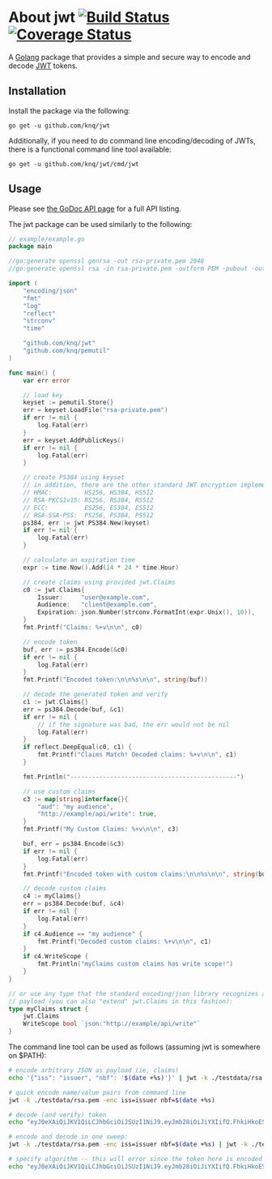 # About jwt [![Build Status](https://travis-ci.org/knq/jwt.svg)](https://travis-ci.org/knq/jwt) [![Coverage Status](https://coveralls.io/repos/knq/jwt/badge.svg?branch=master&service=github)](https://coveralls.io/github/knq/jwt?branch=master) #

A [Golang](https://golang.org/project) package that provides a simple and
secure way to encode and decode [JWT](https://jwt.io/) tokens.

## Installation ##

Install the package via the following:

    go get -u github.com/knq/jwt

Additionally, if you need to do command line encoding/decoding of JWTs, there
is a functional command line tool available:

    go get -u github.com/knq/jwt/cmd/jwt

## Usage ##

Please see [the GoDoc API page](http://godoc.org/github.com/knq/jwt) for a
full API listing.

The jwt package can be used similarly to the following:

```go
// example/example.go
package main

//go:generate openssl genrsa -out rsa-private.pem 2048
//go:generate openssl rsa -in rsa-private.pem -outform PEM -pubout -out rsa-public.pem

import (
	"encoding/json"
	"fmt"
	"log"
	"reflect"
	"strconv"
	"time"

	"github.com/knq/jwt"
	"github.com/knq/pemutil"
)

func main() {
	var err error

	// load key
	keyset := pemutil.Store{}
	err = keyset.LoadFile("rsa-private.pem")
	if err != nil {
		log.Fatal(err)
	}
	err = keyset.AddPublicKeys()
	if err != nil {
		log.Fatal(err)
	}

	// create PS384 using keyset
	// in addition, there are the other standard JWT encryption implementations:
	// HMAC:         HS256, HS384, HS512
	// RSA-PKCS1v15: RS256, RS384, RS512
	// ECC:          ES256, ES384, ES512
	// RSA-SSA-PSS:  PS256, PS384, PS512
	ps384, err := jwt.PS384.New(keyset)
	if err != nil {
		log.Fatal(err)
	}

	// calculate an expiration time
	expr := time.Now().Add(14 * 24 * time.Hour)

	// create claims using provided jwt.Claims
	c0 := jwt.Claims{
		Issuer:     "user@example.com",
		Audience:   "client@example.com",
		Expiration: json.Number(strconv.FormatInt(expr.Unix(), 10)),
	}
	fmt.Printf("Claims: %+v\n\n", c0)

	// encode token
	buf, err := ps384.Encode(&c0)
	if err != nil {
		log.Fatal(err)
	}
	fmt.Printf("Encoded token:\n\n%s\n\n", string(buf))

	// decode the generated token and verify
	c1 := jwt.Claims{}
	err = ps384.Decode(buf, &c1)
	if err != nil {
		// if the signature was bad, the err would not be nil
		log.Fatal(err)
	}
	if reflect.DeepEqual(c0, c1) {
		fmt.Printf("Claims Match! Decoded claims: %+v\n\n", c1)
	}

	fmt.Println("----------------------------------------------")

	// use custom claims
	c3 := map[string]interface{}{
		"aud": "my audience",
		"http://example/api/write": true,
	}
	fmt.Printf("My Custom Claims: %+v\n\n", c3)

	buf, err = ps384.Encode(&c3)
	if err != nil {
		log.Fatal(err)
	}
	fmt.Printf("Encoded token with custom claims:\n\n%s\n\n", string(buf))

	// decode custom claims
	c4 := myClaims{}
	err = ps384.Decode(buf, &c4)
	if err != nil {
		log.Fatal(err)
	}
	if c4.Audience == "my audience" {
		fmt.Printf("Decoded custom claims: %+v\n\n", c1)
	}
	if c4.WriteScope {
		fmt.Println("myClaims custom claims has write scope!")
	}
}

// or use any type that the standard encoding/json library recognizes as a
// payload (you can also "extend" jwt.Claims in this fashion):
type myClaims struct {
	jwt.Claims
	WriteScope bool `json:"http://example/api/write"`
}
```

The command line tool can be used as follows (assuming jwt is somewhere on $PATH):

```sh
# encode arbitrary JSON as payload (ie, claims)
echo '{"iss": "issuer", "nbf": '$(date +%s)'}' | jwt -k ./testdata/rsa.pem -enc

# quick encode name/value pairs from command line
jwt -k ./testdata/rsa.pem -enc iss=issuer nbf=$(date +%s)

# decode (and verify) token
echo "eyJ0eXAiOiJKV1QiLCJhbGciOiJSUzI1NiJ9.eyJmb28iOiJiYXIifQ.FhkiHkoESI_cG3NPigFrxEk9Z60_oXrOT2vGm9Pn6RDgYNovYORQmmA0zs1AoAOf09ly2Nx2YAg6ABqAYga1AcMFkJljwxTT5fYphTuqpWdy4BELeSYJx5Ty2gmr8e7RonuUztrdD5WfPqLKMm1Ozp_T6zALpRmwTIW0QPnaBXaQD90FplAg46Iy1UlDKr-Eupy0i5SLch5Q-p2ZpaL_5fnTIUDlxC3pWhJTyx_71qDI-mAA_5lE_VdroOeflG56sSmDxopPEG3bFlSu1eowyBfxtu0_CuVd-M42RU75Zc4Gsj6uV77MBtbMrf4_7M_NUTSgoIF3fRqxrj0NzihIBg" | jwt -k ./testdata/rsa.pem -dec

# encode and decode in one sweep:
jwt -k ./testdata/rsa.pem -enc iss=issuer nbf=$(date +%s) | jwt -k ./testdata/rsa.pem -dec

# specify algorithm -- this will error since the token here is encoded using RS256, not RS384
echo "eyJ0eXAiOiJKV1QiLCJhbGciOiJSUzI1NiJ9.eyJmb28iOiJiYXIifQ.FhkiHkoESI_cG3NPigFrxEk9Z60_oXrOT2vGm9Pn6RDgYNovYORQmmA0zs1AoAOf09ly2Nx2YAg6ABqAYga1AcMFkJljwxTT5fYphTuqpWdy4BELeSYJx5Ty2gmr8e7RonuUztrdD5WfPqLKMm1Ozp_T6zALpRmwTIW0QPnaBXaQD90FplAg46Iy1UlDKr-Eupy0i5SLch5Q-p2ZpaL_5fnTIUDlxC3pWhJTyx_71qDI-mAA_5lE_VdroOeflG56sSmDxopPEG3bFlSu1eowyBfxtu0_CuVd-M42RU75Zc4Gsj6uV77MBtbMrf4_7M_NUTSgoIF3fRqxrj0NzihIBg" | jwt -k ./testdata/rsa.pem -dec -alg RS384
```
